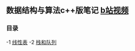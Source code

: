 ## 数据结构与算法c++版笔记 [b站视频](https://www.bilibili.com/video/BV1nJ411V7bd?p=29)

### <span id="ch0">目录</span>

-1 [线性表](线性表.md)
-2 [栈和队列](栈和队列.md)
